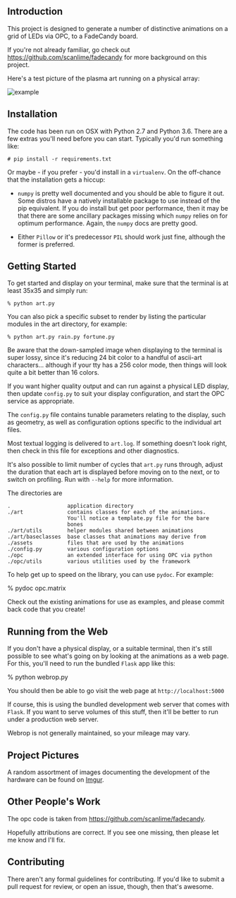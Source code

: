 Introduction
------------

This project is designed to generate a number of distinctive animations on a
grid of LEDs via OPC, to a FadeCandy board.

If you're not already familiar, go check out
https://github.com/scanlime/fadecandy for more background on this project.

Here's a test picture of the plasma art running on a physical array:

![example](http://i.imgur.com/KlEZBC8m.jpg)

Installation
------------

The code has been run on OSX with Python 2.7 and Python 3.6. There are a few
extras you'll need before you can start. Typically you'd run something like:

    # pip install -r requirements.txt

Or maybe - if you prefer - you'd install in a `virtualenv`. On the off-chance
that the installation gets a hiccup:

  - `numpy` is pretty well documented and you should be able to figure it out.
    Some distros have a natively installable package to use instead of the pip
    equivalent. If you do install but get poor performance, then it may be that
    there are some ancillary packages missing which `numpy` relies on for
    optimum performance. Again, the `numpy` docs are pretty good.

  - Either `Pillow` or it's predecessor `PIL` should work just fine, although
    the former is preferred.

Getting Started
---------------

To get started and display on your terminal, make sure that the terminal is at least 35x35 and simply run:

    % python art.py

You can also pick a specific subset to render by listing the particular modules
in the art directory, for example:

    % python art.py rain.py fortune.py

Be aware that the down-sampled image when displaying to the terminal is super
lossy, since it's reducing 24 bit color to a handful of ascii-art characters...
although if your tty has a 256 color mode, then things will look quite a bit
better than 16 colors. 

If you want higher quality output and can run against a physical LED display,
then update `config.py` to suit your display configuration, and start the OPC
service as appropriate.

The `config.py` file contains tunable parameters relating to the display, such
as geometry, as well as configuration options specific to the individual art
files.

Most textual logging is delivered to `art.log`. If something doesn't look
right, then check in this file for exceptions and other diagnostics.

It's also possible to limit number of cycles that `art.py` runs through, adjust
the duration that each art is displayed before moving on to the next, or to
switch on profiling. Run with `--help` for more information.

The directories are

    .                  application directory
    ./art              contains classes for each of the animations.
                       You'll notice a template.py file for the bare
                       bones
    ./art/utils        helper modules shared between animations
    ./art/baseclasses  base classes that animations may derive from
    ./assets           files that are used by the animations
    ./config.py        various configuration options
    ./opc              an extended interface for using OPC via python
    ./opc/utils        various utilities used by the framework

To help get up to speed on the library, you can use `pydoc`. For example:

  % pydoc opc.matrix

Check out the existing animations for use as examples, and please commit back
code that you create!

Running from the Web
--------------------

If you don't have a physical display, or a suitable terminal, then it's still
possible to see what's going on by looking at the animations as a web page. For
this, you'll need to run the bundled `Flask` app like this:

  % python webrop.py

You should then be able to go visit the web page at ``http://localhost:5000``

If course, this is using the bundled development web server that comes with
`Flask`. If you want to serve volumes of this stuff, then it'll be better to
run under a production web server.

Webrop is not generally maintained, so your mileage may vary.

Project Pictures
----------------

A random assortment of images documenting the development of the hardware can
be found on [Imgur](http://ak15199.imgur.com/all).

Other People's Work
-------------------

The opc code is taken from https://github.com/scanlime/fadecandy.

Hopefully attributions are correct. If you see one missing, then please let me
know and I'll fix.

Contributing
------------

There aren't any formal guidelines for contributing. If you'd like to submit
a pull request for review, or open an issue, though, then that's awesome.
